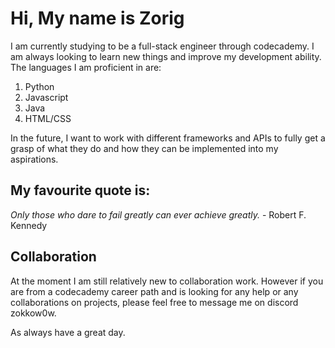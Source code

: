 # Hi, My name is Zorig
I am currently studying to be a full-stack engineer through codecademy. I am always looking to learn new things and improve my development ability.
The languages I am proficient in are: 
1. Python
2. Javascript
3. Java
4. HTML/CSS

In the future, I want to work with different frameworks and APIs to fully get a grasp of what they do and how they can be implemented into my aspirations.

## My favourite quote is: 

*Only those who dare to fail greatly can ever achieve greatly.* - Robert F. Kennedy

## Collaboration
At the moment I am still relatively new to collaboration work. However if you are from a codecademy career path and is looking for any help or any collaborations on projects, please feel free to message me on discord zokkow0w.

As always have a great day.

<!---
ZorigTsogt12/ZorigTsogt12 is a ✨ special ✨ repository because its `README.md` (this file) appears on your GitHub profile.
You can click the Preview link to take a look at your changes.
--->
